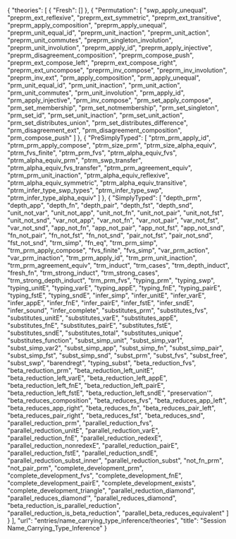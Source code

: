 {
    "theories": [
        {
            "Fresh": []
        },
        {
            "Permutation": [
                "swp_apply_unequal",
                "preprm_ext_reflexive",
                "preprm_ext_symmetric",
                "preprm_ext_transitive",
                "preprm_apply_composition",
                "preprm_apply_unequal",
                "preprm_unit_equal_id",
                "preprm_unit_inaction",
                "preprm_unit_action",
                "preprm_unit_commutes",
                "preprm_singleton_involution",
                "preprm_unit_involution",
                "preprm_apply_id",
                "preprm_apply_injective",
                "preprm_disagreement_composition",
                "preprm_compose_push",
                "preprm_ext_compose_left",
                "preprm_ext_compose_right",
                "preprm_ext_uncompose",
                "preprm_inv_compose",
                "preprm_inv_involution",
                "preprm_inv_ext",
                "prm_apply_composition",
                "prm_apply_unequal",
                "prm_unit_equal_id",
                "prm_unit_inaction",
                "prm_unit_action",
                "prm_unit_commutes",
                "prm_unit_involution",
                "prm_apply_id",
                "prm_apply_injective",
                "prm_inv_compose",
                "prm_set_apply_compose",
                "prm_set_membership",
                "prm_set_notmembership",
                "prm_set_singleton",
                "prm_set_id",
                "prm_set_unit_inaction",
                "prm_set_unit_action",
                "prm_set_distributes_union",
                "prm_set_distributes_difference",
                "prm_disagreement_ext",
                "prm_disagreement_composition",
                "prm_compose_push"
            ]
        },
        {
            "PreSimplyTyped": [
                "ptrm_prm_apply_id",
                "ptrm_prm_apply_compose",
                "ptrm_size_prm",
                "ptrm_size_alpha_equiv",
                "ptrm_fvs_finite",
                "ptrm_prm_fvs",
                "ptrm_alpha_equiv_fvs",
                "ptrm_alpha_equiv_prm",
                "ptrm_swp_transfer",
                "ptrm_alpha_equiv_fvs_transfer",
                "ptrm_prm_agreement_equiv",
                "ptrm_prm_unit_inaction",
                "ptrm_alpha_equiv_reflexive",
                "ptrm_alpha_equiv_symmetric",
                "ptrm_alpha_equiv_transitive",
                "ptrm_infer_type_swp_types",
                "ptrm_infer_type_swp",
                "ptrm_infer_type_alpha_equiv"
            ]
        },
        {
            "SimplyTyped": [
                "depth_prm",
                "depth_app",
                "depth_fn",
                "depth_pair",
                "depth_fst",
                "depth_snd",
                "unit_not_var",
                "unit_not_app",
                "unit_not_fn",
                "unit_not_pair",
                "unit_not_fst",
                "unit_not_snd",
                "var_not_app",
                "var_not_fn",
                "var_not_pair",
                "var_not_fst",
                "var_not_snd",
                "app_not_fn",
                "app_not_pair",
                "app_not_fst",
                "app_not_snd",
                "fn_not_pair",
                "fn_not_fst",
                "fn_not_snd",
                "pair_not_fst",
                "pair_not_snd",
                "fst_not_snd",
                "trm_simp",
                "fn_eq",
                "trm_prm_simp",
                "trm_prm_apply_compose",
                "fvs_finite",
                "fvs_simp",
                "var_prm_action",
                "var_prm_inaction",
                "trm_prm_apply_id",
                "trm_prm_unit_inaction",
                "trm_prm_agreement_equiv",
                "trm_induct",
                "trm_cases",
                "trm_depth_induct",
                "fresh_fn",
                "trm_strong_induct",
                "trm_strong_cases",
                "trm_strong_depth_induct",
                "trm_prm_fvs",
                "typing_prm",
                "typing_swp",
                "typing_unitE",
                "typing_varE",
                "typing_appE",
                "typing_fnE",
                "typing_pairE",
                "typing_fstE",
                "typing_sndE",
                "infer_simp",
                "infer_unitE",
                "infer_varE",
                "infer_appE",
                "infer_fnE",
                "infer_pairE",
                "infer_fstE",
                "infer_sndE",
                "infer_sound",
                "infer_complete",
                "substitutes_prm",
                "substitutes_fvs",
                "substitutes_unitE",
                "substitutes_varE",
                "substitutes_appE",
                "substitutes_fnE",
                "substitutes_pairE",
                "substitutes_fstE",
                "substitutes_sndE",
                "substitutes_total",
                "substitutes_unique",
                "substitutes_function",
                "subst_simp_unit",
                "subst_simp_var1",
                "subst_simp_var2",
                "subst_simp_app",
                "subst_simp_fn",
                "subst_simp_pair",
                "subst_simp_fst",
                "subst_simp_snd",
                "subst_prm",
                "subst_fvs",
                "subst_free",
                "subst_swp",
                "barendregt",
                "typing_subst",
                "beta_reduction_fvs",
                "beta_reduction_prm",
                "beta_reduction_left_unitE",
                "beta_reduction_left_varE",
                "beta_reduction_left_appE",
                "beta_reduction_left_fnE",
                "beta_reduction_left_pairE",
                "beta_reduction_left_fstE",
                "beta_reduction_left_sndE",
                "preservation'",
                "beta_reduces_composition",
                "beta_reduces_fvs",
                "beta_reduces_app_left",
                "beta_reduces_app_right",
                "beta_reduces_fn",
                "beta_reduces_pair_left",
                "beta_reduces_pair_right",
                "beta_reduces_fst",
                "beta_reduces_snd",
                "parallel_reduction_prm",
                "parallel_reduction_fvs",
                "parallel_reduction_unitE",
                "parallel_reduction_varE",
                "parallel_reduction_fnE",
                "parallel_reduction_redexE",
                "parallel_reduction_nonredexE",
                "parallel_reduction_pairE",
                "parallel_reduction_fstE",
                "parallel_reduction_sndE",
                "parallel_reduction_subst_inner",
                "parallel_reduction_subst",
                "not_fn_prm",
                "not_pair_prm",
                "complete_development_prm",
                "complete_development_fvs",
                "complete_development_fnE",
                "complete_development_pairE",
                "complete_development_exists",
                "complete_development_triangle",
                "parallel_reduction_diamond",
                "parallel_reduces_diamond'",
                "parallel_reduces_diamond",
                "beta_reduction_is_parallel_reduction",
                "parallel_reduction_is_beta_reduction",
                "parallel_beta_reduces_equivalent"
            ]
        }
    ],
    "url": "entries/name_carrying_type_inference/theories",
    "title": "Session Name_Carrying_Type_Inference"
}